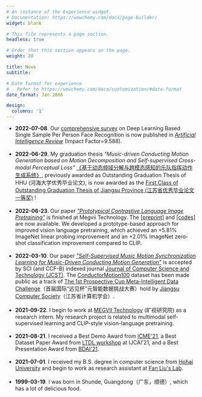 ```yaml
---
# An instance of the Experience widget.
# Documentation: https://wowchemy.com/docs/page-builder/
widget: blank

# This file represents a page section.
headless: true

# Order that this section appears on the page.
weight: 20

title: News 
subtitle: 

# Date format for experience
#   Refer to https://wowchemy.com/docs/customization/#date-format
date_format: Jan 2006

design:
  columns: '1'
---
```


- **2022-07-08**. Our [comprehensive survey](publication/aire2022deep/) on Deep Learning Based Single Sample Per Person Face Recognition is now published in [*Artificial Intelligence Review*](https://link.springer.com/article/10.1007/s10462-022-10240-2) (Impact Factor=9.588). 
<br /><br />
- **2022-06-29**. My graduation thesis _"Music-driven Conducting Motion Generation based on Motion Decomposition and Self-supervised Cross-modal Perceptual Loss"_ [《基于动态频域分解与跨模态感知的乐队指挥动作生成系统》](uploads/陈德龙本科毕业论文_基于动态频域分解与自监督跨模态感知的乐队指挥动作生成.pdf), previously awarded as Outstanding Graduation Thesis of HHU (河海大学优秀毕业论文), is now awarded as the [First Class of Outstanding Graduation Thesis of Jiangsu Province (江苏省优秀毕业论文一等奖)](http://jyt.jiangsu.gov.cn/art/2022/6/29/art_58320_10520413.html) !
<br /><br />
- **2022-06-23**. Our paper [_"Prototypical Contrastive Language Image Pretraining"_](publication/arxiv2022prototypical/) is finished at Megvii Technology. The [[preprint]](https://arxiv.org/abs/2206.10996) and [[codes]](https://github.com/megvii-research/protoclip) are now available. We developed a prototype-based approach for improved vision language pretraining, which achieved an +5.81% ImageNet linear probing improvement and an +2.01% ImageNet zero-shot classification improvement compared to CLIP.
<br /><br />
- **2022-03-10**. Our paper [_"Self-Supervised Music Motion Synchronization Learning for Music-Driven Conducting Motion Generation"_](publication/jcst2022self/) is accepted by SCI (and CCF-B) indexed journal [Journal of Computer Science and Technology (JCST)](https://www.springer.com/journal/11390). The [ConductorMotion100](https://github.com/ChenDelong1999/VirtualConductor) dataset has been made public as a track of [The 1st Prospective Cup Meta-Intelligent Data Challenge](http://prospective.tocenet.org/)（首届国际“远见杯”元智能数据挑战大赛）hold by [Jiangsu Computer Society](https://www.jscs.org.cn/x1.php?id=770)（江苏省计算机学会）.
<br /><br />
- **2021-09-22**. I begin to work at [MEGVII Technology](https://megvii.com/) (旷视研究院) as a research intern. My research project is related to multimodal self-supervised learning and CLIP-style vision-language pretraining.
<br /><br />
- **2021-08-21**. I received a Best Demo Award from [ICME\'21](http://2021.ieeeicme.org/2021.ieeeicme.org/best_demo_awards.html), a Best Dataset Paper Award from [LTDL workshop](https://ltdl-ijcai21.github.io/submission.html) at IJCAI\'21, and a Best Presentation Award from [BDAI\'21](http://www.bdai.net/2021.html).
<br /><br />
- **2021-07-01**. I received my B.S. degree in computer science from [Hohai University](https://en.hhu.edu.cn/) and begin to work as research assistant at [Fan Liu's Lab](https://www.researchgate.net/lab/Fan-Liu-Lab-2).
<br /><br />
- **1999-03-19**. I was born in Shunde, Guangdong（广东，顺德）, which has a lot of delicious food.

